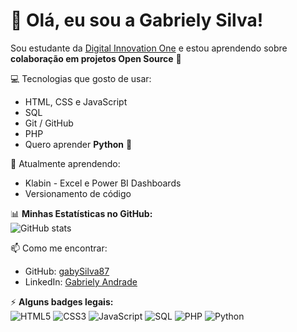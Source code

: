 # 👋 Olá, eu sou a Gabriely Silva!

Sou estudante da [Digital Innovation One](https://www.dio.me/) e estou aprendendo sobre **colaboração em projetos Open Source** 🚀  

💻 Tecnologias que gosto de usar:  
- HTML, CSS e JavaScript  
- SQL  
- Git / GitHub  
- PHP  
- Quero aprender **Python** 🐍  

🌱 Atualmente aprendendo:  
- Klabin - Excel e Power BI Dashboards  
- Versionamento de código  

📊 **Minhas Estatísticas no GitHub:**  
![GitHub stats](https://github-readme-stats.vercel.app/api?username=gabySilva87&show_icons=true&theme=radical)

📫 Como me encontrar:  
- GitHub: [gabySilva87](https://github.com/gabySilva87)  
- LinkedIn: [Gabriely Andrade](https://www.linkedin.com/in/gabriely-andrade-63bb02383)

⚡ **Alguns badges legais:**  
![HTML5](https://img.shields.io/badge/HTML5-E34F26?style=for-the-badge&logo=html5&logoColor=white) 
![CSS3](https://img.shields.io/badge/CSS3-1572B6?style=for-the-badge&logo=css3&logoColor=white) 
![JavaScript](https://img.shields.io/badge/JavaScript-F7DF1E?style=for-the-badge&logo=javascript&logoColor=black)
![SQL](https://img.shields.io/badge/SQL-003B57?style=for-the-badge&logo=postgresql&logoColor=white)
![PHP](https://img.shields.io/badge/PHP-777BB4?style=for-the-badge&logo=php&logoColor=white)
![Python](https://img.shields.io/badge/Python-3776AB?style=for-the-badge&logo=python&logoColor=white)
